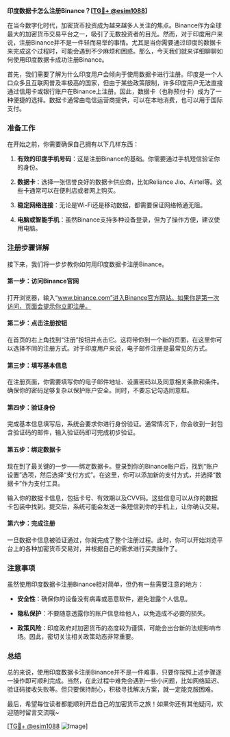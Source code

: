 **印度数据卡怎么注册Binance？[[TG💪+ @esim1088](https://t.me/s/esim1088)]**

在当今数字化时代，加密货币投资成为越来越多人关注的焦点。Binance作为全球最大的加密货币交易平台之一，吸引了无数投资者的目光。然而，对于印度用户来说，注册Binance并不是一件轻而易举的事情。尤其是当你需要通过印度的数据卡来完成这个过程时，可能会遇到不少麻烦和困惑。那么，今天我们就来详细聊聊如何使用印度数据卡成功注册Binance。

首先，我们需要了解为什么印度用户会倾向于使用数据卡进行注册。印度是一个人口众多且互联网普及率极高的国家，但由于某些政策限制，许多印度用户无法直接通过信用卡或银行账户在Binance上注册。因此，数据卡（也称预付卡）成为了一种便捷的选择。数据卡通常由电信运营商提供，可以在本地消费，也可以用于国际支付。

### 准备工作

在开始之前，你需要确保自己拥有以下几样东西：

1. **有效的印度手机号码**：这是注册Binance的基础。你需要通过手机短信验证你的身份。
   
2. **数据卡**：选择一张信誉良好的数据卡供应商，比如Reliance Jio、Airtel等。这些卡通常可以在便利店或者网上购买。

3. **稳定网络连接**：无论是Wi-Fi还是移动数据，都需要保证网络畅通无阻。

4. **电脑或智能手机**：虽然Binance支持多种设备登录，但为了操作方便，建议使用电脑。

### 注册步骤详解

接下来，我们将一步步教你如何用印度数据卡注册Binance。

#### 第一步：访问Binance官网

打开浏览器，输入“www.binance.com”进入Binance官方网站。如果你是第一次访问，页面会提示你立即注册。

#### 第二步：点击注册按钮

在首页的右上角找到“注册”按钮并点击它。这将带你到一个新的页面，在这里你可以选择不同的注册方式。对于印度用户来说，电子邮件注册是最常见的方式。

#### 第三步：填写基本信息

在注册页面，你需要填写你的电子邮件地址、设置密码以及同意相关条款和条件。确保你的密码足够复杂以保护账户安全。同时，不要忘记勾选同意框。

#### 第四步：验证身份

完成基本信息填写后，系统会要求你进行身份验证。通常情况下，你会收到一封包含验证码的邮件，输入验证码即可完成初步验证。

#### 第五步：绑定数据卡

现在到了最关键的一步——绑定数据卡。登录到你的Binance账户后，找到“账户设置”选项，然后选择“支付方式”。在这里，你可以添加新的支付方式，并选择“数据卡”作为支付工具。

输入你的数据卡信息，包括卡号、有效期以及CVV码。这些信息可以从你的数据卡包装中找到。提交后，系统可能会发送一条短信到你的手机上，让你确认交易。

#### 第六步：完成注册

一旦数据卡信息被验证通过，你就完成了整个注册过程。此时，你可以开始浏览平台上的各种加密货币交易对，并根据自己的需求进行买卖操作了。

### 注意事项

虽然使用印度数据卡注册Binance相对简单，但仍有一些需要注意的地方：

- **安全性**：确保你的设备没有病毒或恶意软件，避免泄露个人信息。
  
- **隐私保护**：不要随意透露你的账户信息给他人，以免造成不必要的损失。

- **政策风险**：印度政府对加密货币的态度较为谨慎，可能会出台新的法规影响市场。因此，密切关注相关政策动态非常重要。

### 总结

总的来说，使用印度数据卡注册Binance并不是一件难事，只要你按照上述步骤逐一操作即可顺利完成。当然，在此过程中难免会遇到一些小问题，比如网络延迟、验证码接收失败等。但只要保持耐心，积极寻找解决方案，就一定能克服困难。

最后，希望每位读者都能顺利开启自己的加密货币之旅！如果你还有其他疑问，欢迎随时留言交流哦~

[[TG💪+ @esim1088](https://t.me/s/esim1088) ![Image](https://i.postimg.cc/4NQfJmqS/Snipaste-2025-05-13-00-14-12.png)]